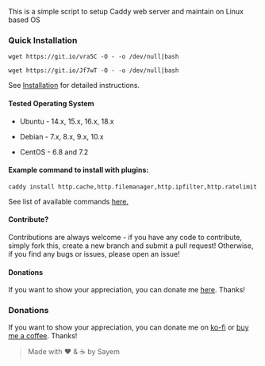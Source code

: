 This is a simple script to setup Caddy web server and maintain on Linux based OS

### Quick Installation

`wget https://git.io/vra5C -O - -o /dev/null|bash`

`wget https://git.io/Jf7wT -O - -o /dev/null|bash`

See [Installation](https://github.com/sayem314/Caddy-Web-Server-Installer/wiki/Installation) for detailed instructions.

#### Tested Operating System

- Ubuntu - 14.x, 15.x, 16.x, 18.x

- Debian - 7.x, 8.x, 9.x, 10.x

- CentOS - 6.8 and 7.2

#### Example command to install with plugins:

`caddy install http.cache,http.filemanager,http.ipfilter,http.ratelimit`

See list of available commands [here.](https://github.com/sayem314/Caddy-Web-Server-Installer/wiki/Command-List)

#### Contribute?

Contributions are always welcome - if you have any code to contribute, simply fork this, create a new branch and submit a pull request! Otherwise, if you find any bugs or issues, please open an issue!

#### Donations

If you want to show your appreciation, you can donate me [here](https://ko-fi.com/Z8Z5KDA6). Thanks!

### Donations

If you want to show your appreciation, you can donate me on [ko-fi](https://ko-fi.com/Z8Z5KDA6) or [buy me a coffee](https://www.buymeacoffee.com/sayem). Thanks!

> Made with :heart: & :coffee: by Sayem
